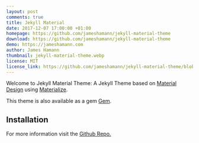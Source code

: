 ```yaml
---
layout: post
comments: true
title: Jekyll Material
date: 2017-12-07 17:00:00 +01:00
homepage: https://github.com/jameshamann/jekyll-material-theme
download: https://github.com/jameshamann/jekyll-material-theme
demo: https://jameshamann.com
author: James Hamann
thumbnail: jekyll-material-theme.webp
license: MIT
license_link: https://github.com/jameshamann/jekyll-material-theme/blob/master/LICENSE.txt
---
```


Welcome to Jekyll Material Theme: A Jekyll Theme based on [Material Design](https://material.io/) using [Materialize](https://materializecss.com/).

This theme is also available as a gem [Gem](https://rubygems.org/gems/jekyll-material-theme).

## Installation

For more information visit the [Github Repo.](https://github.com/jameshamann/jekyll-material-theme)
